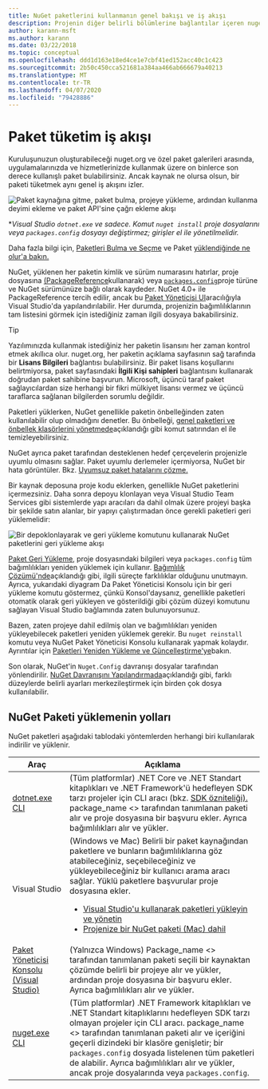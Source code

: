 ```yaml
---
title: NuGet paketlerini kullanmanın genel bakışı ve iş akışı
description: Projenin diğer belirli bölümlerine bağlantılar içeren nuget paketlerini bir projede tüketme sürecine genel bir bakış.
author: karann-msft
ms.author: karann
ms.date: 03/22/2018
ms.topic: conceptual
ms.openlocfilehash: ddd1d163e18ed4ce1e7cbf41ed152acc40c1c423
ms.sourcegitcommit: 2b50c450cca521681a384aa466ab666679a40213
ms.translationtype: MT
ms.contentlocale: tr-TR
ms.lasthandoff: 04/07/2020
ms.locfileid: "79428886"
---
```

# <a name="package-consumption-workflow"></a>Paket tüketim iş akışı

Kuruluşunuzun oluşturabileceği nuget.org ve özel paket galerileri arasında, uygulamalarınızda ve hizmetlerinizde kullanmak üzere on binlerce son derece kullanışlı paket bulabilirsiniz. Ancak kaynak ne olursa olsun, bir paketi tüketmek aynı genel iş akışını izler.

![Paket kaynağına gitme, paket bulma, projeye yükleme, ardından kullanma deyimi ekleme ve paket API'sine çağrı ekleme akışı](media/Overview-01-GeneralFlow.png)

\*_Visual Studio `dotnet.exe` ve sadece. Komut `nuget install` proje dosyalarını veya `packages.config` dosyayı değiştirmez; girişler el ile yönetilmelidir._

Daha fazla bilgi için, [Paketleri Bulma ve Seçme](../consume-packages/finding-and-choosing-packages.md) ve Paket [yüklendiğinde ne olur'a bakın.](../concepts/package-installation-process.md)

NuGet, yüklenen her paketin kimlik ve sürüm numarasını hatırlar, proje dosyasına [(PackageReference](../consume-packages/package-references-in-project-files.md)kullanarak) veya [`packages.config`](../reference/packages-config.md)proje türüne ve NuGet sürümünüze bağlı olarak kaydeder. NuGet 4.0+ ile PackageReference tercih edilir, ancak bu [Paket Yöneticisi UI](install-use-packages-visual-studio.md)aracılığıyla Visual Studio'da yapılandırılabilir. Her durumda, projenizin bağımlılıklarının tam listesini görmek için istediğiniz zaman ilgili dosyaya bakabilirsiniz.

> [!Tip]
> Yazılımınızda kullanmak istediğiniz her paketin lisansını her zaman kontrol etmek akıllıca olur. nuget.org, her paketin açıklama sayfasının sağ tarafında bir **Lisans Bilgileri** bağlantısı bulabilirsiniz. Bir paket lisans koşullarını belirtmiyorsa, paket sayfasındaki **İlgili Kişi sahipleri** bağlantısını kullanarak doğrudan paket sahibine başvurun. Microsoft, üçüncü taraf paket sağlayıcılardan size herhangi bir fikri mülkiyet lisansı vermez ve üçüncü taraflarca sağlanan bilgilerden sorumlu değildir.

Paketleri yüklerken, NuGet genellikle paketin önbelleğinden zaten kullanılabilir olup olmadığını denetler. Bu önbelleği, [genel paketleri ve önbellek klasörlerini yönetmede](../consume-packages/managing-the-global-packages-and-cache-folders.md)açıklandığı gibi komut satırından el ile temizleyebilirsiniz.

NuGet ayrıca paket tarafından desteklenen hedef çerçevelerin projenizle uyumlu olmasını sağlar. Paket uyumlu derlemeler içermiyorsa, NuGet bir hata görüntüler. Bkz. [Uyumsuz paket hatalarını çözme.](../concepts/dependency-resolution.md#resolving-incompatible-package-errors)

Bir kaynak deposuna proje kodu eklerken, genellikle NuGet paketlerini içermezsiniz. Daha sonra depoyu klonlayan veya Visual Studio Team Services gibi sistemlerde yapı aracıları da dahil olmak üzere projeyi başka bir şekilde satın alanlar, bir yapıyı çalıştırmadan önce gerekli paketleri geri yüklemelidir:

![Bir depoklonlayarak ve geri yükleme komutunu kullanarak NuGet paketlerini geri yükleme akışı](media/Overview-02-RestoreFlow.png)

[Paket Geri Yükleme,](../consume-packages/package-restore.md) proje dosyasındaki bilgileri veya `packages.config` tüm bağımlılıkları yeniden yüklemek için kullanır. [Bağımlılık Çözümü'nde](../concepts/dependency-resolution.md)açıklandığı gibi, ilgili süreçte farklılıklar olduğunu unutmayın. Ayrıca, yukarıdaki diyagram Da Paket Yöneticisi Konsolu için bir geri yükleme komutu göstermez, çünkü Konsol'daysanız, genellikle paketleri otomatik olarak geri yükleyen ve gösterildiği gibi çözüm düzeyi komutunu sağlayan Visual Studio bağlamında zaten bulunuyorsunuz.

Bazen, zaten projeye dahil edilmiş olan ve bağımlılıkları yeniden yükleyebilecek paketleri yeniden yüklemek gerekir. Bu `nuget reinstall` komutu veya NuGet Paket Yöneticisi Konsolu kullanarak yapmak kolaydır. Ayrıntılar için [Paketleri Yeniden Yükleme ve Güncelleştirme'ye](../consume-packages/reinstalling-and-updating-packages.md)bakın.

Son olarak, NuGet'in `Nuget.Config` davranışı dosyalar tarafından yönlendirilir. [NuGet Davranışını Yapılandırmada](../consume-packages/configuring-nuget-behavior.md)açıklandığı gibi, farklı düzeylerde belirli ayarları merkezileştirmek için birden çok dosya kullanılabilir.

## <a name="ways-to-install-a-nuget-package"></a>NuGet Paketi yüklemenin yolları

NuGet paketleri aşağıdaki tablodaki yöntemlerden herhangi biri kullanılarak indirilir ve yüklenir.

| Araç | Açıklama |
| --- | --- |
| [dotnet.exe CLI](install-use-packages-dotnet-cli.md) | (Tüm platformlar) .NET Core ve .NET Standart kitaplıkları ve .NET Framework'ü hedefleyen SDK tarzı projeler için CLI aracı (bkz. [SDK özniteliği).](/dotnet/core/tools/csproj#additions) package_name \<\> tarafından tanımlanan paketi alır ve proje dosyasına bir başvuru ekler. Ayrıca bağımlılıkları alır ve yükler. |
| Visual Studio | (Windows ve Mac) Belirli bir paket kaynağından paketlere ve bunların bağımlılıklarına göz atabileceğiniz, seçebileceğiniz ve yükleyebileceğiniz bir kullanıcı arama aracı sağlar. Yüklü paketlere başvurular proje dosyasına ekler.<ul><li>[Visual Studio'u kullanarak paketleri yükleyin ve yönetin](install-use-packages-visual-studio.md)</li><li>[Projenize bir NuGet paketi (Mac) dahil](/visualstudio/mac/nuget-walkthrough)</li></ul> |
| [Paket Yöneticisi Konsolu (Visual Studio)](install-use-packages-powershell.md) | (Yalnızca Windows) Package_name \<\> tarafından tanımlanan paketi seçili bir kaynaktan çözümde belirli bir projeye alır ve yükler, ardından proje dosyasına bir başvuru ekler. Ayrıca bağımlılıkları alır ve yükler. |
| [nuget.exe CLI](install-use-packages-nuget-cli.md) | (Tüm platformlar) .NET Framework kitaplıkları ve .NET Standart kitaplıklarını hedefleyen SDK tarzı olmayan projeler için CLI aracı. package_name \<\> tarafından tanımlanan paketi alır ve içeriğini geçerli dizindeki bir klasöre genişletir; bir `packages.config` dosyada listelenen tüm paketleri de alabilir. Ayrıca bağımlılıkları alır ve yükler, ancak proje dosyalarında veya `packages.config`. |
